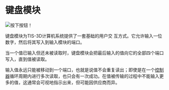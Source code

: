 # 键盘模块
![按下按钮！](item:tis3d:keypad_module)

键盘模块为TIS-3D计算机系统提供了一套基础的用户交 互方式。它允许输入一位数字，然后将其写入到输入模块的端口。

当一个值已输入但还未被读取时，键盘模块会把最后输入的值向它的全部四个端口写入，直到值被读取。

输入值永远只能被移动到一个端口，也就是说值不会重复读出；即使是在一个[控制器](../block/controller.md)循环周期内进行多次读取，也只会有一次成功。在值被传输的过程中不能输入更多的值，这通常会可视地指示出来，但可能因供应商而异。
